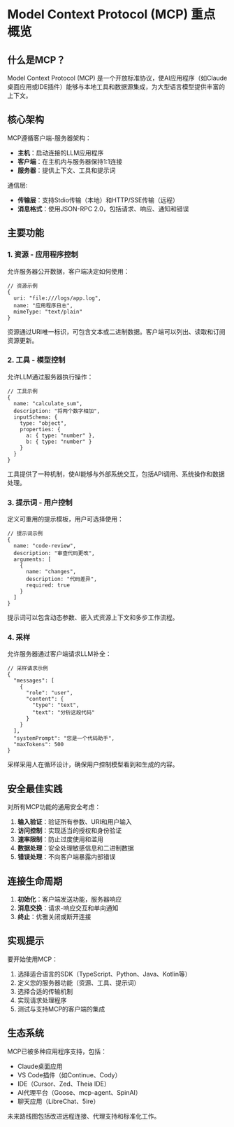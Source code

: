 # Model Context Protocol (MCP) 重点概览

## 什么是MCP？

Model Context Protocol (MCP) 是一个开放标准协议，使AI应用程序（如Claude桌面应用或IDE插件）能够与本地工具和数据源集成，为大型语言模型提供丰富的上下文。

## 核心架构

MCP遵循客户端-服务器架构：

* **主机**：启动连接的LLM应用程序
* **客户端**：在主机内与服务器保持1:1连接
* **服务器**：提供上下文、工具和提示词

通信层:
* **传输层**：支持Stdio传输（本地）和HTTP/SSE传输（远程）
* **消息格式**：使用JSON-RPC 2.0，包括请求、响应、通知和错误

## 主要功能

### 1. 资源 - 应用程序控制

允许服务器公开数据，客户端决定如何使用：

```
// 资源示例
{
  uri: "file:///logs/app.log",
  name: "应用程序日志",
  mimeType: "text/plain"
}
```

资源通过URI唯一标识，可包含文本或二进制数据。客户端可以列出、读取和订阅资源更新。

### 2. 工具 - 模型控制

允许LLM通过服务器执行操作：

```
// 工具示例
{
  name: "calculate_sum",
  description: "将两个数字相加",
  inputSchema: {
    type: "object",
    properties: {
      a: { type: "number" },
      b: { type: "number" }
    }
  }
}
```

工具提供了一种机制，使AI能够与外部系统交互，包括API调用、系统操作和数据处理。

### 3. 提示词 - 用户控制

定义可重用的提示模板，用户可选择使用：

```
// 提示词示例
{
  name: "code-review",
  description: "审查代码更改",
  arguments: [
    {
      name: "changes",
      description: "代码差异",
      required: true
    }
  ]
}
```

提示词可以包含动态参数、嵌入式资源上下文和多步工作流程。

### 4. 采样

允许服务器通过客户端请求LLM补全：

```
// 采样请求示例
{
  "messages": [
    {
      "role": "user",
      "content": {
        "type": "text",
        "text": "分析这段代码"
      }
    }
  ],
  "systemPrompt": "您是一个代码助手",
  "maxTokens": 500
}
```

采样采用人在循环设计，确保用户控制模型看到和生成的内容。

## 安全最佳实践

对所有MCP功能的通用安全考虑：

1. **输入验证**：验证所有参数、URI和用户输入
2. **访问控制**：实现适当的授权和身份验证
3. **速率限制**：防止过度使用和滥用
4. **数据处理**：安全处理敏感信息和二进制数据
5. **错误处理**：不向客户端暴露内部错误

## 连接生命周期

1. **初始化**：客户端发送功能，服务器响应
2. **消息交换**：请求-响应交互和单向通知
3. **终止**：优雅关闭或断开连接

## 实现提示

要开始使用MCP：

1. 选择适合语言的SDK（TypeScript、Python、Java、Kotlin等）
2. 定义您的服务器功能（资源、工具、提示词）
3. 选择合适的传输机制
4. 实现请求处理程序
5. 测试与支持MCP的客户端的集成

## 生态系统

MCP已被多种应用程序支持，包括：

* Claude桌面应用
* VS Code插件（如Continue、Cody）
* IDE（Cursor、Zed、Theia IDE）
* AI代理平台（Goose、mcp-agent、SpinAI）
* 聊天应用（LibreChat、5ire）

未来路线图包括改进远程连接、代理支持和标准化工作。 